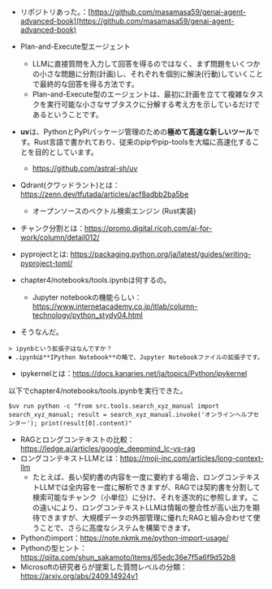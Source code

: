 - リポジトリあった。：[https://github.com/masamasa59/genai-agent-advanced-book](https://github.com/masamasa59/genai-agent-advanced-book)
- Plan-and-Execute型エージェント
	- LLMに直接質問を入力して回答を得るのではなく、まず問題をいくつかの小さな問題に分割(計画)し、それぞれを個別に解決(行動)していくことで最終的な回答を得る方法です。
	- Plan-and-Execute型のエージェントは、最初に計画を立てて複雑なタスクを実行可能な小さなサブタスクに分解する考え方を示しているだけであるということです。

- **uv**は、PythonとPyPIパッケージ管理のための**極めて高速な新しいツール**です。Rust言語で書かれており、従来のpipやpip-toolsを大幅に高速化することを目的としています。
	- https://github.com/astral-sh/uv
- Qdrant(クワッドラント)とは：https://zenn.dev/tfutada/articles/acf8adbb2ba5be
	- オープンソースのベクトル検索エンジン (Rust実装)
- チャンク分割とは：https://promo.digital.ricoh.com/ai-for-work/column/detail012/
- pyprojectとは: https://packaging.python.org/ja/latest/guides/writing-pyproject-toml/
- chapter4/notebooks/tools.ipynbは何するの。
	- Jupyter notebookの機能らしい：https://www.internetacademy.co.jp/itlab/column-technology/python_stydy04.html
- そうなんだ。
```
> ipynbという拡張子はなんですか？
⏺ .ipynbは**IPython Notebook**の略で、Jupyter Notebookファイルの拡張子です。
```
- ipykernelとは：https://docs.kanaries.net/ja/topics/Python/ipykernel

以下でchapter4/notebooks/tools.ipynbを実行できた。
```
$uv run python -c "from src.tools.search_xyz_manual import search_xyz_manual; result = search_xyz_manual.invoke('オンラインヘルプセンター'); print(result[0].content)"
```

- RAGとロングコンテキストの比較：https://ledge.ai/articles/google_deepmind_lc-vs-rag
- ロングコンテキストLLMとは：https://moji-inc.com/articles/long-context-llm
	- たとえば、長い契約書の内容を一度に要約する場合、ロングコンテキストLLMでは全内容を一度に解析できますが、RAGでは契約書を分割して検索可能なチャンク（小単位）に分け、それを逐次的に参照します。この違いにより、ロングコンテキストLLMは情報の整合性が高い出力を期待できますが、大規模データの外部管理に優れたRAGと組み合わせて使うことで、さらに高度なシステムを構築できます。
- Pythonのimport：https://note.nkmk.me/python-import-usage/
- Pythonの型ヒント：https://qiita.com/shun_sakamoto/items/65edc36e7f5a6f9d52b8
- Microsoftの研究者らが提案した質問レベルの分類：https://arxiv.org/abs/2409.14924v1
